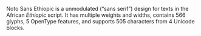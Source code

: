Noto Sans Ethiopic is a unmodulated (“sans serif”) design for texts in the African _Ethiopic_ script. It has multiple weights and widths, contains 566 glyphs, 5 OpenType features, and supports 505 characters from 4 Unicode blocks.